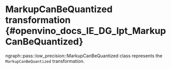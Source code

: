 # MarkupCanBeQuantized transformation {#openvino_docs_IE_DG_lpt_MarkupCanBeQuantized}

ngraph::pass::low_precision::MarkupCanBeQuantized class represents the `MarkupCanBeQuantized` transformation.
